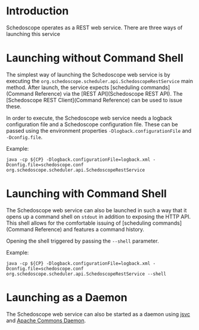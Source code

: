 # Introduction

Schedoscope operates as a REST web service. There are three ways of launching this service

# Launching without Command Shell

The simplest way of launching the Schedoscope web service is by executing the `org.schedoscope.scheduler.api.SchedoscopeRestService` main method. After launch, the service expects [scheduling commands](Command Reference) via the [REST API](Schedoscope REST API).  The [Schedoscope REST Client](Command Reference) can be used to issue these.

In order to execute, the Schedoscope web service needs a logback configuration file and a Schedoscope configuration file. These can be passed using the environment properties `-Dlogback.configurationFile` and `-Dconfig.file`.


Example:

    java -cp ${CP} -Dlogback.configurationFile=logback.xml -Dconfig.file=schedoscope.conf org.schedoscope.scheduler.api.SchedoscopeRestService 

# Launching with Command Shell

The Schedoscope web service can also be launched in such a way that it opens up a command shell on `stdout` in addition to exposing the HTTP API. This shell allows for the comfortable issuing of [scheduling commands](Command Reference) and features a command history.

Opening the shell triggered by passing the `--shell` parameter.

Example:

    java -cp ${CP} -Dlogback.configurationFile=logback.xml -Dconfig.file=schedoscope.conf org.schedoscope.scheduler.api.SchedoscopeRestService --shell

# Launching as a Daemon

The Schedoscope web service can also be started as a daemon using [jsvc](http://commons.apache.org/proper/commons-daemon/jsvc.html) and [Apache Commons Daemon](http://commons.apache.org/proper/commons-daemon/). 


